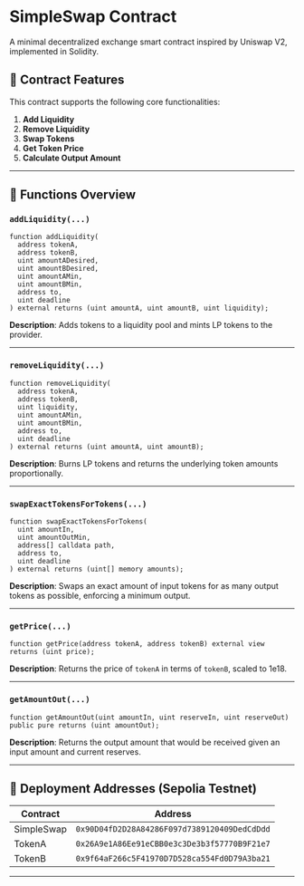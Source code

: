 # SimpleSwap Contract

A minimal decentralized exchange smart contract inspired by Uniswap V2, implemented in Solidity.

## 🔧 Contract Features

This contract supports the following core functionalities:

1. **Add Liquidity**
2. **Remove Liquidity**
3. **Swap Tokens**
4. **Get Token Price**
5. **Calculate Output Amount**

---

## 📘 Functions Overview

### `addLiquidity(...)`

```solidity
function addLiquidity(
  address tokenA,
  address tokenB,
  uint amountADesired,
  uint amountBDesired,
  uint amountAMin,
  uint amountBMin,
  address to,
  uint deadline
) external returns (uint amountA, uint amountB, uint liquidity);
```

**Description**: Adds tokens to a liquidity pool and mints LP tokens to the provider.

---

### `removeLiquidity(...)`

```solidity
function removeLiquidity(
  address tokenA,
  address tokenB,
  uint liquidity,
  uint amountAMin,
  uint amountBMin,
  address to,
  uint deadline
) external returns (uint amountA, uint amountB);
```

**Description**: Burns LP tokens and returns the underlying token amounts proportionally.

---

### `swapExactTokensForTokens(...)`

```solidity
function swapExactTokensForTokens(
  uint amountIn,
  uint amountOutMin,
  address[] calldata path,
  address to,
  uint deadline
) external returns (uint[] memory amounts);
```

**Description**: Swaps an exact amount of input tokens for as many output tokens as possible, enforcing a minimum output.

---

### `getPrice(...)`

```solidity
function getPrice(address tokenA, address tokenB) external view returns (uint price);
```

**Description**: Returns the price of `tokenA` in terms of `tokenB`, scaled to 1e18.

---

### `getAmountOut(...)`

```solidity
function getAmountOut(uint amountIn, uint reserveIn, uint reserveOut) public pure returns (uint amountOut);
```

**Description**: Returns the output amount that would be received given an input amount and current reserves.

---

## 📍 Deployment Addresses (Sepolia Testnet)

| Contract   | Address                                      |
| ---------- | -------------------------------------------- |
| SimpleSwap | `0x90D04fD2D28A84286F097d7389120409DedCdDdd` |
| TokenA     | `0x26A9e1A86Ee91eCBB0e3c3De3b3f57770B9F21e7` |
| TokenB     | `0x9f64aF266c5F41970D7D528ca554Fd0D79A3ba21` |

---




